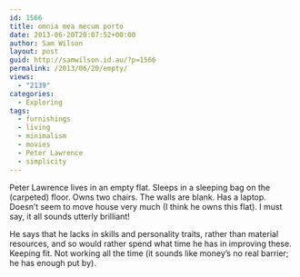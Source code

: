 ```yaml
---
id: 1566
title: omnia mea mecum porto
date: 2013-06-20T20:07:52+00:00
author: Sam Wilson
layout: post
guid: http://samwilson.id.au/?p=1566
permalink: /2013/06/20/empty/
views:
  - "2139"
categories:
  - Exploring
tags:
  - furnishings
  - living
  - minimalism
  - movies
  - Peter Lawrence
  - simplicity
---
```

Peter Lawrence lives in an empty flat. Sleeps in a sleeping bag on the (carpeted) floor. Owns two chairs. The walls are blank. Has a laptop. Doesn&#8217;t seem to move house very much (I think he owns this flat). I must say, it all sounds utterly brilliant!

He says that he lacks in skills and personality traits, rather than material resources, and so would rather spend what time he has in improving these. Keeping fit. Not working all the time (it sounds like money&#8217;s no real barrier; he has enough put by).

<div style="text-align:center">
</div>